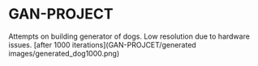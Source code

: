 # GAN-PROJECT
Attempts on building generator of dogs. Low resolution due to hardware issues.
 [after 1000 iterations](GAN-PROJCET/generated images/generated_dog1000.png)


